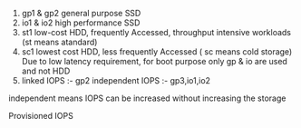 1) gp1 & gp2 general purpose SSD
2) io1 & io2 high performance SSD
3) st1 low-cost HDD, frequently Accessed, throughput intensive workloads (st means atandard)
4) sc1 lowest cost HDD, less frequently Accessed ( sc means cold storage)
Due to low latency requirement, for boot purpose only gp & io are used and not HDD
5) linked IOPS :- gp2
independent IOPS :- gp3,io1,io2

independent means IOPS can be increased without increasing the storage

Provisioned IOPS